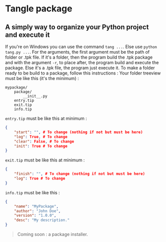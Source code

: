 # Tangle package
## A simply way to organize your Python project and execute it
If you're on Windows you can use the command `tang ...`. Else use `python tang.py ...`. For the arguments, the first argument must be the path of folder or .tpk file. If it's a folder, then the program build the .tpk package and with the argument `-r`, to place after, the program build and execute the package. Else it's a .tpk file, the program just execute it.
To make a folder ready to be build to a package, follow this instructions :
Your folder treeview must be like this (it's the minimum) :
```
mypackage/
    package/
        __init__.py
    entry.tip
    exit.tip
    info.tip
```
`entry.tip` must be like this at minimum :
```json
{
    "start": "", # To change (nothing if not but must be here)
    "log": True, # To change
    "clear": False, # To change
    "init": True # To change
}
```
`exit.tip` must be like this at minimum :
```json
{
    "finish": "", # To change (nothing if not but must be here)
    "log": True # To change
}
```
`info.tip` must be like this :
```json
{
    "name": "MyPackage", 
    "author": "John Doe",
    "version": "1.0.0",
    "desc": "My description."
}
```
> Coming soon : a package installer.